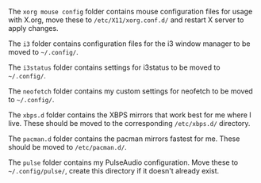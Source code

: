 The ``xorg mouse config`` folder contains mouse configuration files for usage with X.org, move these to ``/etc/X11/xorg.conf.d/`` and restart X server to apply changes.

The ``i3`` folder contains configuration files for the i3 window manager to be moved to ``~/.config/``.

The ``i3status`` folder contains settings for i3status to be moved to ``~/.config/``.

The ``neofetch`` folder contains my custom settings for neofetch to be moved to ``~/.config/``.

The ``xbps.d`` folder contains the XBPS mirrors that work best for me where I live. These should be moved to the corresponding ``/etc/xbps.d/`` directory.

The ``pacman.d`` folder contains the pacman mirrors fastest for me. These should be moved to ``/etc/pacman.d/``.

The ``pulse`` folder contains my PulseAudio configuration. Move these to ``~/.config/pulse/``, create this directory if it doesn't already exist.
